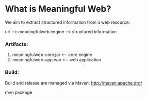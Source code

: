 What is Meaningful Web?
=======================

We aim to extract structured information from a web resource:

url --> meaningfulweb engine --> structured information

### Artifacts:

1. meaningfulweb-core.jar <-- core engine
2. meaningfulweb-app.war  <-- web application

### Build:

Build and release are managed via Maven: http://maven.apache.org/

mvn package
